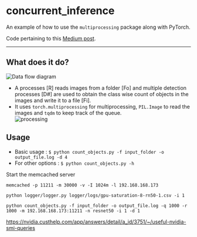 # concurrent_inference

An example of how to use the `multiprocessing` package along with PyTorch.

Code pertaining to this [Medium post](https://18alan.medium.com/concurrent-inference-e2f438469214).

---

## What does it do?
![Data flow diagram](media/usecase.png)
- A processes [R] reads images from a folder [Fo] and multiple detection processes [D#] are used to obtain the class wise count of objects in the images and write it to a file [Fi].
- It uses `torch.multiprocessing` for multiprocessing, `PIL.Image` to read the images and `tqdm` to keep track of the queue.  
![processing](media/processing.gif)

## Usage
- Basic usage : `$ python count_objects.py -f input_folder -o output_file.log -d 4`
- For other options : `$ python count_objects.py -h`

Start the memcached server
```
memcached -p 11211 -m 30000 -v -I 1024m -l 192.168.168.173
```
```
python logger/logger.py logger/logs/gpu-saturation-8-rn50-1.csv -i 1

```
```
python count_objects.py -f input_folder -o output_file.log -q 1000 -r 1000 -m 192.168.168.173:11211 -n resnet50 -i 1 -d 1
```


https://nvidia.custhelp.com/app/answers/detail/a_id/3751/~/useful-nvidia-smi-queries